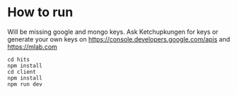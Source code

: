 # How to run
  
  Will be missing google and mongo keys.
  Ask Ketchupkungen for keys or generate your own keys on https://console.developers.google.com/apis and https://mlab.com

```
cd hits
npm install
cd client
npm install
npm run dev
```
